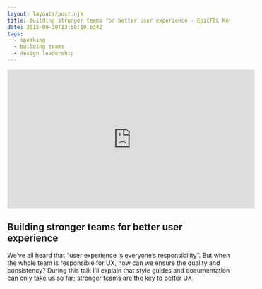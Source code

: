```yaml
---
layout: layouts/post.njk
title: Building stronger teams for better user experience - EpicFEL Keynote 2015
date: 2015-09-30T13:58:10.634Z
tags:
  - speaking
  - building teams
  - design leadership
---
```

<iframe width="560" height="315" src="https://www.youtube.com/embed/gharV9h-lzg" frameborder="0" allow="accelerometer; autoplay; encrypted-media; gyroscope; picture-in-picture" allowfullscreen></iframe>

## Building stronger teams for better user experience

We’ve all heard that “user experience is everyone’s responsibility”. But when the whole team is responsible for UX, how can we ensure the quality and consistency? During this talk I’ll explain that style guides and documentation can only take us so far; stronger teams are the key to better UX.
